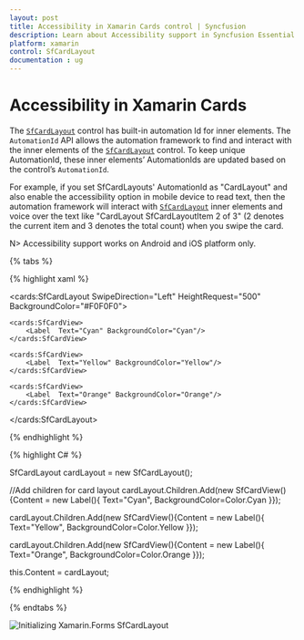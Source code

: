 ```yaml
---
layout: post
title: Accessibility in Xamarin Cards control | Syncfusion
description: Learn about Accessibility support in Syncfusion Essential Studio Xamarin Cards control, its elements and more.
platform: xamarin
control: SfCardLayout
documentation : ug
---
```


# Accessibility in Xamarin Cards

The [`SfCardLayout`](https://help.syncfusion.com/xamarin/cards/getting-started#sfcardlayout) control has built-in automation Id for inner elements. The `AutomationId` API allows the automation framework to find and interact with the inner elements of the [`SfCardLayout`](https://help.syncfusion.com/xamarin/cards/getting-started#sfcardlayout) control. To keep unique AutomationId, these inner elements’ AutomationIds are updated based on the control’s `AutomationId`.

For example, if you set SfCardLayouts' AutomationId as "CardLayout" and also enable the accessibility option in mobile device to read text, then the automation framework will interact with [`SfCardLayout`](https://help.syncfusion.com/xamarin/cards/getting-started#sfcardlayout) inner elements and voice over the text like "CardLayout SfCardLayoutItem 2 of 3" (2 denotes the current item and 3 denotes the total count) when you swipe the card.

N> Accessibility support works on Android and iOS platform only.

{% tabs %} 

{% highlight xaml %} 

<cards:SfCardLayout SwipeDirection="Left" HeightRequest="500" BackgroundColor="#F0F0F0">

	<cards:SfCardView>
		<Label  Text="Cyan" BackgroundColor="Cyan"/>
	</cards:SfCardView>

	<cards:SfCardView>
		<Label  Text="Yellow" BackgroundColor="Yellow"/>
	</cards:SfCardView>

	<cards:SfCardView>
		<Label  Text="Orange" BackgroundColor="Orange"/>
	</cards:SfCardView>  

</cards:SfCardLayout>

{% endhighlight %}

{% highlight C# %} 

SfCardLayout cardLayout = new SfCardLayout();

//Add children for card layout 
cardLayout.Children.Add(new SfCardView(){Content = new Label(){ Text="Cyan", BackgroundColor=Color.Cyan }});

cardLayout.Children.Add(new SfCardView(){Content = new Label(){ Text="Yellow", BackgroundColor=Color.Yellow }});

cardLayout.Children.Add(new SfCardView(){Content = new Label(){ Text="Orange", BackgroundColor=Color.Orange }});

this.Content = cardLayout;

{% endhighlight %}

{% endtabs %} 

![Initializing Xamarin.Forms SfCardLayout](getting-started_images/layout.gif)

